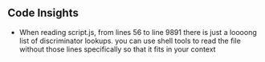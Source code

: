 ## Code Insights
- When reading script.js, from lines 56 to line 9891 there is just a loooong list of discriminator lookups. you can use shell tools to read the file without those lines specifically so that it fits in your context